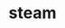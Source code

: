 ---
title: "steam"
info: "S.T.E.A.M is a daycare centre that focuses on science, technology, engineering, art and mathematics. The client wanted something modern and original that conveyed their core values. The client loved my initial drawings and how it immediately conveyed what they were about, It only took a few colour changes before we landed on pastel blue and grey."
images: ["../../images/site_images/steam/home_steam_transparent.png", "../../images/site_images/steam/detail_steam_dark.png", "../../images/site_images/steam/detail_steam_mockup.png", "../../images/site_images/steam/detail_steam.jpg"]
---